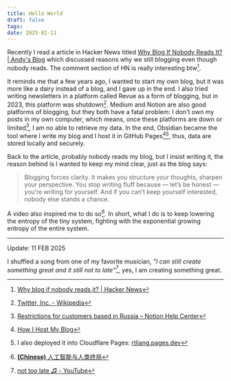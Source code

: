 ```yaml
---
title: Hello World
draft: false
tags: 
date: 2025-02-11
---
```

Recently I read a article in Hacker News titled [Why Blog If Nobody Reads It? | Andy's Blog](https://andysblog.uk/why-blog-if-nobody-reads-it/) which discussed reasons why we still blogging even though nobody reads. The comment section of HN is really interesting btw[^1].

It reminds me that a few years ago, I wanted to start my own blog, but it was more like a dairy instead of a blog, and I gave up in the end. I also tried writing newsletters in a platform called Revue as a form of blogging, but in 2023, this platform was shutdown[^2]. Medium and Notion are also good platforms of blogging, but they both have a fatal problem: I don't own my posts in my own computer, which means, once these platforms are down or limited[^3], I am no able to retrieve my data. In the end, Obsidian became the tool where I write my blog and I host it in GitHub Pages[^4][^5], thus, data are stored locally and securely.

Back to the article, probably nobody reads my blog, but I insist writing it, the reason behind is I wanted to keep my mind clear, just as the blog says:

>Blogging forces clarity. It makes you structure your thoughts, sharpen your perspective. You stop writing fluff because — let’s be honest — you’re writing for yourself. And if you can’t keep yourself interested, nobody else stands a chance.

A video also inspired me to do so[^6]. In short, what I do is to keep lowering the entropy of the tiny system, fighting with the exponential growing entropy of the entire system. 

***
Update: 11 FEB 2025

I shuffled a song from one of my favorite musician, *"I can still create something great and it still not to late"*[^7], yes, I am creating something great. 



[^1]: [Why blog if nobody reads it? | Hacker News](https://news.ycombinator.com/item?id=42992159)
[^2]: [Twitter, Inc. - Wikipedia](https://en.wikipedia.org/wiki/Twitter,_Inc.#:~:text=Revue%20was%20a%20service%20which,user%20data%20would%20be%20deleted.)
[^3]: [Restrictions for customers based in Russia – Notion Help Center](https://www.notion.com/help/restrictions-for-customers-based-in-russia)
[^4]: [How I Host My Blog](../kinda%20hardcore/How%20I%20Host%20My%20Blog.md)
[^5]: I also deployed it into Cloudflare Pages: [rtliang.pages.dev](https://rtliang.pages.dev/)
[^6]: [**(Chinese)** 人工智能与人类终局](https://youtu.be/5ieOxxXcl8U?t=1604)
[^7]: [not too late ♫ - YouTube](https://www.youtube.com/watch?v=Rrghzk10t9o)


